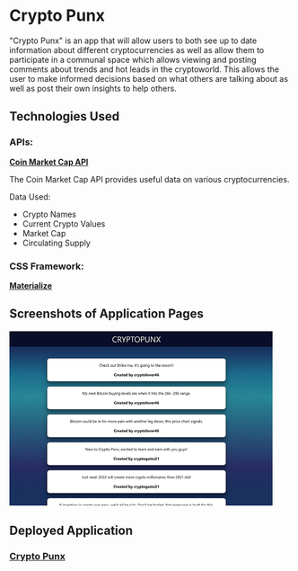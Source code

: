 # Crypto Punx

"Crypto Punx" is an app that will allow users to both see up to date information about different cryptocurrencies as well as allow them to participate in a communal space which allows viewing and posting comments about trends and hot leads in the cryptoworld. This allows the user to make informed decisions based on what others are talking about as well as post their own insights to help others.

## Technologies Used

### APIs:

**[Coin Market Cap API](https://coinmarketcap.com/api/)**

The Coin Market Cap API provides useful data on various cryptocurrencies.

Data Used:

- Crypto Names
- Current Crypto Values
- Market Cap
- Circulating Supply

### CSS Framework:

**[Materialize](https://materializecss.com/)**

## Screenshots of Application Pages

![](./screenshot.png)

## Deployed Application

### [Crypto Punx](https:///PoloJones.github.io/CRYPTOPUNX-PRJ2/)
